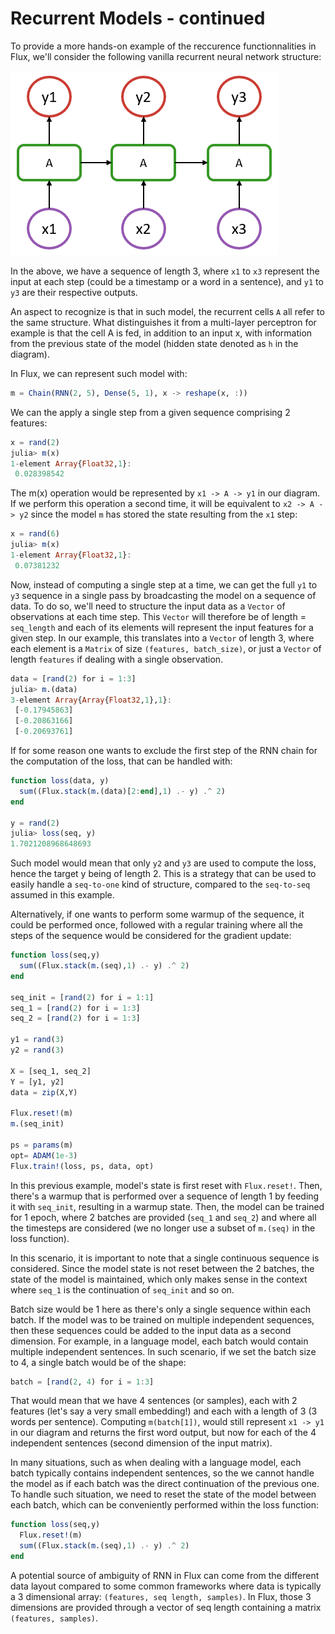 # Recurrent Models - continued

To provide a more hands-on example of the reccurence functionnalities in Flux, we'll consider the following vanilla recurrent neural network structure:

![](../assets/rnn-basic.png)

In the above, we have a sequence of length 3, where `x1` to `x3` represent the input at each step (could be a timestamp or a word in a sentence), and `y1` to `y3` are their respective outputs.

An aspect to recognize is that in such model, the recurrent cells `A` all refer to the same structure. What distinguishes it from a multi-layer perceptron for example is that the cell A is fed, in addition to an input x, with information from the previous state of the model (hidden state denoted as `h` in the diagram).   

In Flux, we can represent such model with:

```julia
m = Chain(RNN(2, 5), Dense(5, 1), x -> reshape(x, :))
```

We can the apply a single step from a given sequence comprising 2 features:

```julia
x = rand(2)
julia> m(x)
1-element Array{Float32,1}:
 0.028398542
```

The m(x) operation would be represented by `x1 -> A -> y1` in our diagram.
If we perform this operation a second time, it will be equivalent to `x2 -> A -> y2` since the model `m` has stored the state resulting from the `x1` step:

```julia
x = rand(6)
julia> m(x)
1-element Array{Float32,1}:
 0.07381232
```

Now, instead of computing a single step at a time, we can get the full `y1` to `y3` sequence in a single pass by broadcasting the model on a sequence of data. 
To do so, we'll need to structure the input data as a `Vector` of observations at each time step. This `Vector` will therefore be of length = `seq_length` and each of its elements will represent the input features for a given step. In our example, this translates into a `Vector` of length 3, where each element is a `Matrix` of size `(features, batch_size)`, or just a `Vector` of length `features` if dealing with a single observation.  

```julia
data = [rand(2) for i = 1:3]
julia> m.(data)
3-element Array{Array{Float32,1},1}:
 [-0.17945863]
 [-0.20863166]
 [-0.20693761]
```

If for some reason one wants to exclude the first step of the RNN chain for the computation of the loss, that can be handled with:

```julia
function loss(data, y)
  sum((Flux.stack(m.(data)[2:end],1) .- y) .^ 2)
end

y = rand(2)
julia> loss(seq, y)
1.7021208968648693
```

Such model would mean that only `y2` and `y3` are used to compute the loss, hence the target y being of length 2. This is a strategy that can be used to easily handle a `seq-to-one` kind of structure, compared to the `seq-to-seq` assumed in this example.   

Alternatively, if one wants to perform some warmup of the sequence, it could be performed once, followed with a regular training where all the steps of the sequence would be considered for the gradient update:

```julia
function loss(seq,y)
  sum((Flux.stack(m.(seq),1) .- y) .^ 2)
end

seq_init = [rand(2) for i = 1:1]
seq_1 = [rand(2) for i = 1:3]
seq_2 = [rand(2) for i = 1:3]

y1 = rand(3)
y2 = rand(3)

X = [seq_1, seq_2]
Y = [y1, y2]
data = zip(X,Y)

Flux.reset!(m)
m.(seq_init)

ps = params(m)
opt= ADAM(1e-3)
Flux.train!(loss, ps, data, opt)
```

In this previous example, model's state is first reset with `Flux.reset!`. Then, there's a warmup that is performed over a sequence of length 1 by feeding it with `seq_init`, resulting in a warmup state. Then, the model can be trained for 1 epoch, where 2 batches are provided (`seq_1` and `seq_2`) and where all the timesteps are considered (we no longer use a subset of `m.(seq)` in the loss function).

In this scenario, it is important to note that a single continuous sequence is considered. Since the model state is not reset between the 2 batches, the state of the model is maintained, which only makes sense in the context where `seq_1` is the continuation of `seq_init` and so on.

Batch size would be 1 here as there's only a single sequence within each batch. If the model was to be trained on multiple independent sequences, then these sequences could be added to the input data as a second dimension. For example, in a language model, each batch would contain multiple independent sentences. In such scenario, if we set the batch size to 4, a single batch would be of the shape:

```julia
batch = [rand(2, 4) for i = 1:3]
```

That would mean that we have 4 sentences (or samples), each with 2 features (let's say a very small embedding!) and each with a length of 3 (3 words per sentence). Computing `m(batch[1])`, would still represent `x1 -> y1` in our diagram and returns the first word output, but now for each of the 4 independent sentences (second dimension of the input matrix).

In many situations, such as when dealing with a language model, each batch typically contains independent sentences, so the we cannot handle the model as if each batch was the direct continuation of the previous one. To handle such situation, we need to reset the state of the model between each batch, which can be conveniently performed within the loss function:

```julia
function loss(seq,y)
  Flux.reset!(m)
  sum((Flux.stack(m.(seq),1) .- y) .^ 2)
end
```

A potential source of ambiguity of RNN in Flux can come from the different data layout compared to some common frameworks where data is typically a 3 dimensional array: `(features, seq length, samples)`. In Flux, those 3 dimensions are provided through a vector of seq length containing a matrix `(features, samples)`.
